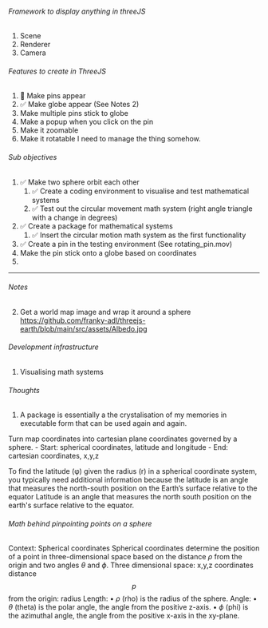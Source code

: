 ###### Framework to display anything in threeJS
1. Scene
2. Renderer
3. Camera



###### Features to create in ThreeJS
1. 🎯 Make pins appear
2. ✅ Make globe appear (See Notes 2)
3. Make multiple pins stick to globe
4. Make a popup when you click on the pin
5. Make it zoomable
6. Make it rotatable
I need to manage the thing somehow.
###### Sub objectives
1. ✅ Make two sphere orbit each other
    1. ✅ Create a coding environment to visualise and test mathematical systems
    2. ✅ Test out the circular movement math system (right angle triangle with a change in degrees)
2. ✅ Create a package for mathematical systems
    1. ✅ Insert the circular motion math system as the first functionality
3. ✅ Create a pin in the testing environment (See rotating_pin.mov)
4. Make the pin stick onto a globe based on coordinates
5. 
---

###### Notes
2. Get a world map image and wrap it around a sphere
    https://github.com/franky-adl/threejs-earth/blob/main/src/assets/Albedo.jpg




###### Development infrastructure
1. Visualising math systems


###### Thoughts
1. A package is essentially a the crystalisation of my memories in executable form that can be used again and again. 



Turn map coordinates into cartesian plane coordinates governed by a sphere.
    - Start: spherical coordinates, latitude and longitude
    - End: cartesian coordinates, x,y,z

To find the latitude (φ) given the radius (r) in a spherical coordinate system, you typically need additional information because the latitude is an angle that measures the north-south position on the Earth’s surface relative to the equator
    Latitude is an angle that measures the north south position on the earth's surface relative to the equator. 



###### Math behind pinpointing points on a sphere
Context: Spherical coordinates
Spherical coordinates determine the position of a point in three-dimensional space based on the distance $ρ$ from the origin and two angles $θ$ and $ϕ$.
    Three dimensional space: x,y,z coordinates
    distance $$p$$ from the origin: radius
        Length:
	        •	 $ρ$ (rho) is the radius of the sphere.
        Angle:
	        •	 $θ$ (theta) is the polar angle, the angle from the positive z-axis.
	        •	 $ϕ$ (phi) is the azimuthal angle, the angle from the positive x-axis in the xy-plane.
        



